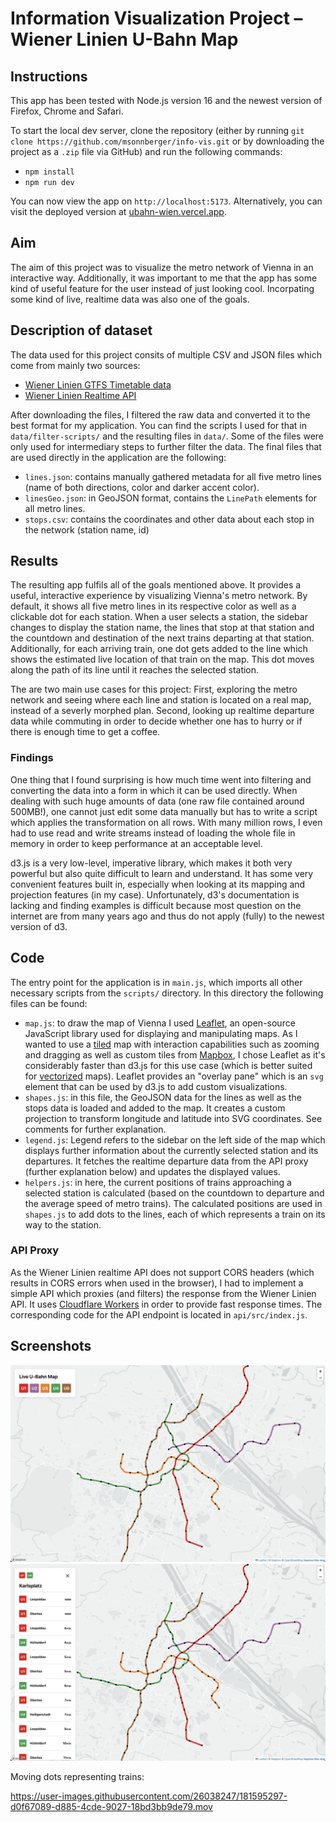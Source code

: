 # Information Visualization Project – Wiener Linien U-Bahn Map

## Instructions

This app has been tested with Node.js version 16 and the newest version of Firefox, Chrome and Safari.

To start the local dev server, clone the repository (either by running `git clone https://github.com/msonnberger/info-vis.git`
or by downloading the project as a `.zip` file via GitHub) and run the following commands:

- `npm install`
- `npm run dev`

You can now view the app on `http://localhost:5173`.
Alternatively, you can visit the deployed version at [ubahn-wien.vercel.app](https://ubahn-wien.vercel.app).

## Aim

The aim of this project was to visualize the metro network of Vienna in an interactive way. Additionally, it was important
to me that the app has some kind of useful feature for the user instead of just looking cool.
Incorpating some kind of live, realtime data was also one of the goals.

## Description of dataset

The data used for this project consits of multiple CSV and JSON files which come from mainly two sources:

- [Wiener Linien GTFS Timetable data](https://www.data.gv.at/katalog/dataset/ab4a73b6-1c2d-42e1-b4d9-049e04889cf0)
- [Wiener Linien Realtime API](https://www.data.gv.at/katalog/dataset/wiener-linien-echtzeitdaten-via-datendrehscheibe-wien)

After downloading the files, I filtered the raw data and converted it to the best format for my application.
You can find the scripts I used for that in `data/filter-scripts/` and the resulting files in `data/`.
Some of the files were only used for intermediary steps to further filter the data.
The final files that are used directly in the application are the following:

- `lines.json`: contains manually gathered metadata for all five metro lines (name of both directions, color and darker accent color).
- `linesGeo.json`: in GeoJSON format, contains the `LinePath` elements for all metro lines.
- `stops.csv`: contains the coordinates and other data about each stop in the network (station name, id)

## Results

The resulting app fulfils all of the goals mentioned above. It provides a useful, interactive experience by visualizing
Vienna's metro network. By default, it shows all five metro lines in its respective color as well as a clickable dot
for each station. When a user selects a station, the sidebar changes to display the station name, the lines that stop
at that station and the countdown and destination of the next trains departing at that station. Additionally, for each
arriving train, one dot gets added to the line which shows the estimated live location of that train on the map. This
dot moves along the path of its line until it reaches the selected station.

The are two main use cases for this project: First, exploring the metro network and seeing where each line and station
is located on a real map, instead of a severly morphed plan. Second, looking up realtime departure data while commuting
in order to decide whether one has to hurry or if there is enough time to get a coffee.

### Findings

One thing that I found surprising is how much time went into filtering and converting the data into a form in which
it can be used directly. When dealing with such huge amounts of data (one raw file contained around 500MB!), one
cannot just edit some data manually but has to write a script which applies the transformation on all rows.
With many million rows, I even had to use read and write streams instead of loading the whole file in memory in
order to keep performance at an acceptable level.

d3.js is a very low-level, imperative library, which makes it both very powerful but also quite difficult to learn
and understand. It has some very convenient features built in, especially when looking at its mapping and projection
features (in my case). Unfortunately, d3's documentation is lacking and finding examples is difficult because
most question on the internet are from many years ago and thus do not apply (fully) to the newest version of d3.

## Code

The entry point for the application is in `main.js`, which imports all other necessary scripts from the `scripts/` directory.
In this directory the following files can be found:

- `map.js`: to draw the map of Vienna I used [Leaflet](https://leafletjs.com/), an open-source JavaScript library used
  for displaying and manipulating maps. As I wanted to use a [tiled](https://en.wikipedia.org/wiki/Tiled_web_map) map
  with interaction capabilities such as zooming and dragging as well as custom tiles from
  [Mapbox](https://www.mapbox.com/mapbox-studio/), I chose Leaflet as it's considerably faster than d3.js for this use case
  (which is better suited for [vectorized](https://en.wikipedia.org/wiki/Vector_tiles) maps). Leaflet provides an "overlay pane"
  which is an `svg` element that can be used by d3.js to add custom visualizations.
- `shapes.js`: in this file, the GeoJSON data for the lines as well as the stops data is loaded and added to the map.
  It creates a custom projection to transform longitude and latitude into SVG coordinates. See comments for further explanation.
- `legend.js`: Legend refers to the sidebar on the left side of the map which displays further information about the currently selected
  station and its departures. It fetches the realtime departure data from the API proxy (further explanation below) and updates the displayed values.
- `helpers.js`: in here, the current positions of trains approaching a selected station is calculated (based on the countdown to departure and
  the average speed of metro trains). The calculated positions are used in `shapes.js` to add dots to the lines, each
  of which represents a train on its way to the station.

### API Proxy

As the Wiener Linien realtime API does not support CORS headers (which results in CORS errors when used in the browser),
I had to implement a simple API which proxies (and filters) the response from the Wiener Linien API.
It uses [Cloudflare Workers](https://workers.cloudflare.com/) in order to provide fast response times.
The corresponding code for the API endpoint is located in `api/src/index.js`.

## Screenshots

![Default View](screenshots/screenshot1.png)
![Detailed Station View](screenshots/screenshot2.png)

Moving dots representing trains:

https://user-images.githubusercontent.com/26038247/181595297-d0f67089-d885-4cde-9027-18bd3bb9de79.mov
